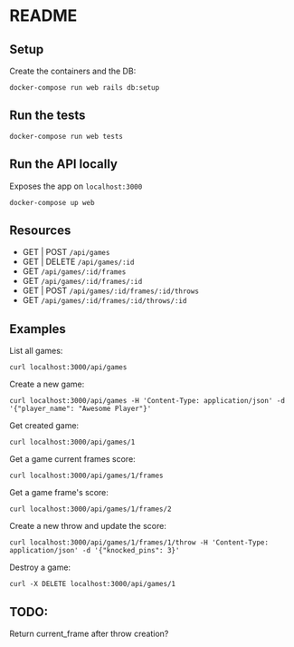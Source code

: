 # README

## Setup
Create the containers and the DB:

`docker-compose run web rails db:setup`

## Run the tests

`docker-compose run web tests`

## Run the API locally

Exposes the app on `localhost:3000`

`docker-compose up web`

## Resources

* GET | POST `/api/games`
* GET | DELETE `/api/games/:id`
* GET `/api/games/:id/frames`
* GET `/api/games/:id/frames/:id`
* GET | POST `/api/games/:id/frames/:id/throws`
* GET `/api/games/:id/frames/:id/throws/:id`

## Examples

List all games:

`curl localhost:3000/api/games`

Create a new game:

`curl localhost:3000/api/games -H 'Content-Type: application/json' -d '{"player_name": "Awesome Player"}'`

Get created game:

`curl localhost:3000/api/games/1`

Get a game current frames score:

`curl localhost:3000/api/games/1/frames`

Get a game frame's score:

`curl localhost:3000/api/games/1/frames/2`

Create a new throw and update the score:

`curl localhost:3000/api/games/1/frames/1/throw -H 'Content-Type: application/json' -d '{"knocked_pins": 3}'`

Destroy a game:

`curl -X DELETE localhost:3000/api/games/1`

## TODO:

Return current_frame after throw creation?
